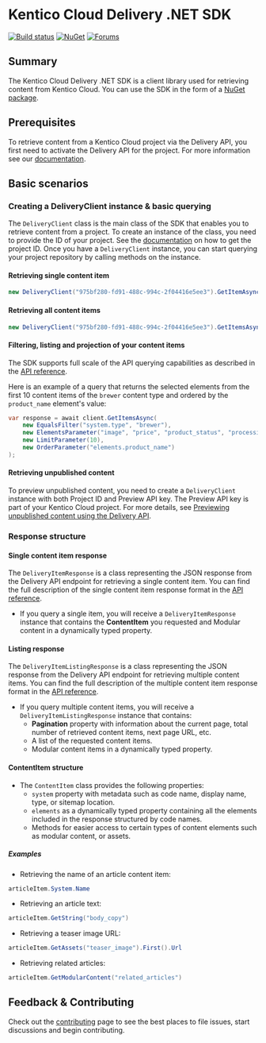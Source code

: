 # Kentico Cloud Delivery .NET SDK

[![Build status](https://ci.appveyor.com/api/projects/status/3m3q2ads2y43bh9o/branch/master?svg=true)](https://ci.appveyor.com/project/kentico/deliver-net-sdk/branch/master)
[![NuGet](https://img.shields.io/nuget/v/KenticoCloud.Delivery.svg)](https://www.nuget.org/packages/KenticoCloud.Delivery)
[![Forums](https://img.shields.io/badge/chat-on%20forums-orange.svg)](https://forums.kenticocloud.com)

## Summary

The Kentico Cloud Delivery .NET SDK is a client library used for retrieving content from Kentico Cloud. You can use the SDK in the form of a [NuGet package](https://www.nuget.org/packages/KenticoCloud.Delivery).

## Prerequisites

To retrieve content from a Kentico Cloud project via the Delivery API, you first need to activate the Delivery API for the project. For more information see our [documentation](https://developer.kenticocloud.com/docs/using-delivery-api#section-enabling-the-delivery-api-for-your-projects).

## Basic scenarios

### Creating a DeliveryClient instance & basic querying

The `DeliveryClient` class is the main class of the SDK that enables you to retrieve content from a project. To create an instance of the class, you need to provide the ID of your project. See the [documentation](https://developer.kenticocloud.com/docs/using-delivery-api#section-getting-project-id) on how to get the project ID.
Once you have a `DeliveryClient` instance, you can start querying your project repository by calling methods on the instance.

#### Retrieving single content item

```C#
new DeliveryClient("975bf280-fd91-488c-994c-2f04416e5ee3").GetItemAsync("about_us");
```

#### Retrieving all content items

```C#
new DeliveryClient("975bf280-fd91-488c-994c-2f04416e5ee3").GetItemsAsync();
```

#### Filtering, listing and projection of your content items

The SDK supports full scale of the API querying capabilities as described in the [API reference](https://developer.kenticocloud.com/reference).

Here is an example of a query that returns the selected elements from the first 10 content items of the `brewer` content type and ordered by the `product_name` element's value:

```C#
var response = await client.GetItemsAsync(
    new EqualsFilter("system.type", "brewer"),
    new ElementsParameter("image", "price", "product_status", "processing"),
    new LimitParameter(10),
    new OrderParameter("elements.product_name")
);
```

#### Retrieving unpublished content

To preview unpublished content, you need to create a `DeliveryClient` instance with both Project ID and Preview API key. The Preview API key is part of your Kentico Cloud project. For more details, see [Previewing unpublished content using the Delivery API](https://developer.kenticocloud.com/docs/preview-content-via-api).

### Response structure

#### Single content item response

The `DeliveryItemResponse` is a class representing the JSON response from the Delivery API endpoint for retrieving a single content item. You can find the full description of the single content item response format in the [API reference](https://developer.kenticocloud.com/reference#view-a-content-item).

* If you query a single item, you will receive a `DeliveryItemResponse` instance that contains the **ContentItem** you requested and Modular content in a dynamically typed property.

#### Listing response

The `DeliveryItemListingResponse` is a class representing the JSON response from the Delivery API endpoint for retrieving multiple content items. You can find the full description of the multiple content item response format in the [API reference](https://developer.kenticocloud.com/reference#list-content-items).

* If you query multiple content items, you will receive a `DeliveryItemListingResponse` instance that contains:
  * **Pagination** property with information about the current page, total number of retrieved content items, next page URL, etc.
  * A list of the requested content items.
  * Modular content items in a dynamically typed property.

#### ContentItem structure

* The `ContentItem` class provides the following properties:
  * `system` property with metadata such as code name, display name, type, or sitemap location.
  * `elements` as a dynamically typed property containing all the elements included in the response structured by code names.
  * Methods for easier access to certain types of content elements such as modular content, or assets.

##### Examples

* Retrieving the name of an article content item:

```C#
articleItem.System.Name
```

* Retrieving an article text:

```C#
articleItem.GetString("body_copy")
```

* Retrieving a teaser image URL:

```C#
articleItem.GetAssets("teaser_image").First().Url
```

* Retrieving related articles:

```C#
articleItem.GetModularContent("related_articles")
```

## Feedback & Contributing
Check out the [contributing](https://github.com/Kentico/delivery-sdk-net/blob/master/CONTRIBUTING.md) page to see the best places to file issues, start discussions and begin contributing.

